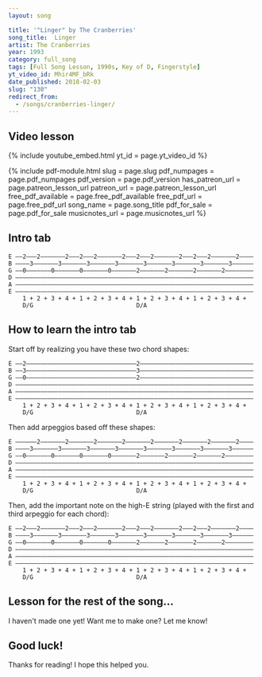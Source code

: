 ```yaml
---
layout: song

title: '"Linger" by The Cranberries'
song_title:  Linger
artist: The Cranberries
year: 1993
category: full_song
tags: [Full Song Lesson, 1990s, Key of D, Fingerstyle]
yt_video_id: Mhir4MF_bRk
date_published: 2018-02-03
slug: "130"
redirect_from:
  - /songs/cranberries-linger/
---
```


## Video lesson

{% include youtube_embed.html yt_id = page.yt_video_id %}




{% include pdf-module.html slug = page.slug pdf_numpages = page.pdf_numpages pdf_version = page.pdf_version has_patreon_url = page.patreon_lesson_url patreon_url = page.patreon_lesson_url free_pdf_available = page.free_pdf_available free_pdf_url = page.free_pdf_url song_name = page.song_title pdf_for_sale = page.pdf_for_sale musicnotes_url = page.musicnotes_url %}



## Intro tab

    E ––2–––2–––––––2–––2–––2–––––––2–––2–––2–––––––2–––2–––2–––––––2––––
    B ––––3–––––––3–––––––3–––––––3–––––––3–––––––3–––––––3–––––––3––––––
    G ––0–––––––0–––––––0–––––––0–––––––2–––––––2–––––––2–––––––2––––––––
    D –––––––––––––––––––––––––––––––––––––––––––––––––––––––––––––––––––
    A –––––––––––––––––––––––––––––––––––––––––––––––––––––––––––––––––––
    E –––––––––––––––––––––––––––––––––––––––––––––––––––––––––––––––––––
        1 + 2 + 3 + 4 + 1 + 2 + 3 + 4 + 1 + 2 + 3 + 4 + 1 + 2 + 3 + 4 +
        D/G                             D/A

## How to learn the intro tab

Start off by realizing you have these two chord shapes:

    E ––2–––––––––––––––––––––––––––––––2––––––––––––––––––––––––––––––––
    B ––3–––––––––––––––––––––––––––––––3––––––––––––––––––––––––––––––––
    G ––0–––––––––––––––––––––––––––––––2––––––––––––––––––––––––––––––––
    D –––––––––––––––––––––––––––––––––––––––––––––––––––––––––––––––––––
    A –––––––––––––––––––––––––––––––––––––––––––––––––––––––––––––––––––
    E –––––––––––––––––––––––––––––––––––––––––––––––––––––––––––––––––––                     
        1 + 2 + 3 + 4 + 1 + 2 + 3 + 4 + 1 + 2 + 3 + 4 + 1 + 2 + 3 + 4 +
        D/G                             D/A            

Then add arpeggios based off these shapes:

    E ––––––2–––––––2–––––––2–––––––2–––––––2–––––––2–––––––2–––––––2––––
    B ––––3–––––––3–––––––3–––––––3–––––––3–––––––3–––––––3–––––––3––––––
    G ––0–––––––0–––––––0–––––––0–––––––2–––––––2–––––––2–––––––2––––––––
    D –––––––––––––––––––––––––––––––––––––––––––––––––––––––––––––––––––
    A –––––––––––––––––––––––––––––––––––––––––––––––––––––––––––––––––––
    E –––––––––––––––––––––––––––––––––––––––––––––––––––––––––––––––––––
        1 + 2 + 3 + 4 + 1 + 2 + 3 + 4 + 1 + 2 + 3 + 4 + 1 + 2 + 3 + 4 +
        D/G                             D/A

Then, add the important note on the high-E string (played with the first and third arpeggio for each chord):

    E ––2–––2–––––––2–––2–––2–––––––2–––2–––2–––––––2–––2–––2–––––––2––––
    B ––––3–––––––3–––––––3–––––––3–––––––3–––––––3–––––––3–––––––3––––––
    G ––0–––––––0–––––––0–––––––0–––––––2–––––––2–––––––2–––––––2––––––––
    D –––––––––––––––––––––––––––––––––––––––––––––––––––––––––––––––––––
    A –––––––––––––––––––––––––––––––––––––––––––––––––––––––––––––––––––
    E –––––––––––––––––––––––––––––––––––––––––––––––––––––––––––––––––––
        1 + 2 + 3 + 4 + 1 + 2 + 3 + 4 + 1 + 2 + 3 + 4 + 1 + 2 + 3 + 4 +
        D/G                             D/A

## Lesson for the rest of the song...

I haven't made one yet! Want me to make one? Let me know!

## Good luck!

Thanks for reading! I hope this helped you.
